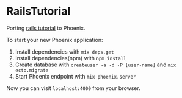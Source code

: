 # RailsTutorial

Porting [rails tutorial](http://railstutorial.jp/) to Phoenix.

To start your new Phoenix application:

1. Install dependencies with `mix deps.get`
2. Install dependencies(npm) with `npm install`
3. Create database with `createuser -a -d -P [user-name]` and `mix ecto.migrate`
4. Start Phoenix endpoint with `mix phoenix.server`

Now you can visit `localhost:4000` from your browser.

